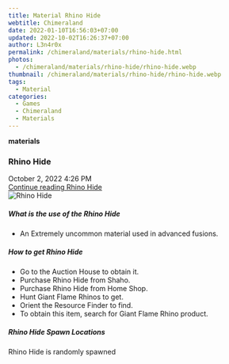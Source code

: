 ```yaml
---
title: Material Rhino Hide
webtitle: Chimeraland
date: 2022-01-10T16:56:03+07:00
updated: 2022-10-02T16:26:37+07:00
author: L3n4r0x
permalink: /chimeraland/materials/rhino-hide.html
photos:
  - /chimeraland/materials/rhino-hide/rhino-hide.webp
thumbnail: /chimeraland/materials/rhino-hide/rhino-hide.webp
tags:
  - Material
categories:
  - Games
  - Chimeraland
  - Materials
---
```


<section id="bootstrap-wrapper">
  <link
    rel="stylesheet"
    href="https://cdn.statically.io/gh/dimaslanjaka/Web-Manajemen/40ac3225/css/bootstrap-4.5-wrapper.css"
  />
  <div
    class="row g-0 border rounded overflow-hidden flex-md-row mb-4 shadow-sm position-relative"
  >
    <div class="col p-4 d-flex flex-column position-static">
      <strong class="d-inline-block mb-2 text-success">materials</strong>
      <h3 class="mb-0">Rhino Hide</h3>
      <div class="mb-1 text-muted">October 2, 2022 4:26 PM</div>
      <a
        href="/chimeraland/materials/rhino-hide.html"
        class="stretched-link d-none"
        >Continue reading Rhino Hide</a
      >
    </div>
    <div class="col-auto d-none d-lg-block">
      <img
        src="/chimeraland/materials/rhino-hide/rhino-hide.webp"
        alt="Rhino Hide"
      />
    </div>
  </div>
  <div class="row">
    <div class="col-lg-6 col-12 mb-2">
      <div class="card">
        <div class="card-body">
          <h5 class="card-title">What is the use of the Rhino Hide</h5>
          <div class="card-text">
            <ul>
              <li>An Extremely uncommon material used in advanced fusions.</li>
            </ul>
          </div>
        </div>
      </div>
    </div>
    <div class="col-lg-6 col-12 mb-2">
      <div class="card">
        <div class="card-body">
          <h5 class="card-title">How to get Rhino Hide</h5>
          <div class="card-text">
            <ul>
              <li>Go to the Auction House to obtain it.</li>
              <li>Purchase Rhino Hide from Shaho.</li>
              <li>Purchase Rhino Hide from Home Shop.</li>
              <li>Hunt Giant Flame Rhinos to get.</li>
              <li>Orient the Resource Finder to find.</li>
              <li>
                To obtain this item, search for Giant Flame Rhino product.
              </li>
            </ul>
          </div>
        </div>
      </div>
    </div>
    <div class="col-12 mb-2">
      <h5>Rhino Hide Spawn Locations</h5>
      <p>Rhino Hide is randomly spawned</p>
    </div>
  </div>
</section>